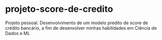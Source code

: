 # projeto-score-de-credito
Projeto pessoal. Desenvolvimento de um modelo predito de score de crédito bancário, a fim de desenvolver minhas habilidades em Ciência de Dados e ML
